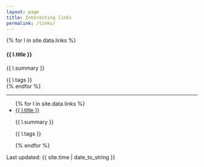 ```yaml
---
layout: page
title: Interesting links
permalink: /links/
---
```



{% for l in site.data.links %}
<div class="md-col-6 mb2">
  <div class="overflow-hidden bg-white border rounded">
    <div class="p1 white bg-blue">
      <h4 class="m0">{{ l.title }}</h1>
    </div>
    <div class="p1">
      <p class="m0">{{ l.summary }}</p>
    </div>
    <div class="p1 bg-darken-1">
      <span class="h6 bold inline-block px1 white bg-blue rounded">{{ l.tags }}</span>
    </div>
  </div>
</div>
{% endfor %}

<hr>

<ul>
  {% for l in site.data.links %}
    <li>
      <a href="{{ l.url }}">{{ l.title }}</a>
      <p>{{ l.summary }}</p>
      <p class="h6">{{ l.tags }}</p>
    </li>
  {% endfor %}
</ul>

Last updated: {{ site.time | date_to_string }}
